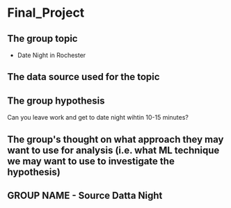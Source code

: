 # Final_Project

## The group topic
- Date Night in Rochester


## The data source used for the topic



## The group hypothesis
Can you leave work and get to date night wihtin 10-15 minutes?


## The group's thought on what approach they may want to use for analysis (i.e. what ML technique we may want to use to investigate the hypothesis)


## GROUP NAME - Source Datta Night
